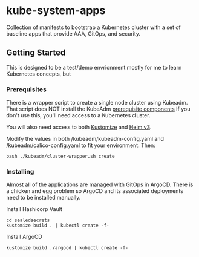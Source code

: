 # kube-system-apps

Collection of manifests to bootstrap a Kubernetes cluster with a set of baseline apps that provide AAA, GitOps, and security.

## Getting Started

This is designed to be a test/demo envrionment mostly for me to learn Kubernetes concepts, but 

### Prerequisites

There is a wrapper script to create a single node cluster using Kubeadm. That script does NOT install the KubeAdm [prerequisite components](https://kubernetes.io/docs/setup/production-environment/tools/kubeadm/install-kubeadm/)  If you don't use this, you'll need access to a Kubernetes cluster.

You will also need access to both [Kustomize](https://kubectl.docs.kubernetes.io/installation/kustomize/) and [Helm v3](https://helm.sh/docs/intro/install/).

Modify the values in both /kubeadm/kubeadm-config.yaml and /kubeadm/calico-config.yaml to fit your environment. Then:
```
bash ./kubeadm/cluster-wrapper.sh create
```

### Installing

Almost all of the applications are managed with GitOps in ArgoCD. There is a chicken and egg problem so ArgoCD and its associated deployments need to be installed manually. 

Install Hashicorp Vault

```
cd sealedsecrets
kustomize build . | kubectl create -f-
```

Install ArgoCD

```
kustomize build ./argocd | kubectl create -f-
```
